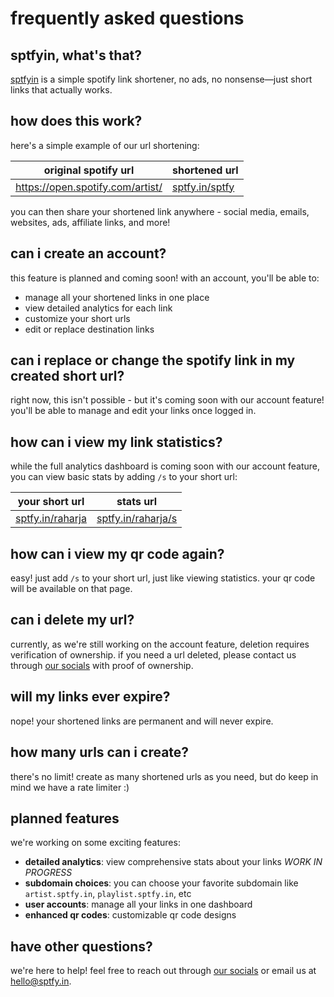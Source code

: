 # frequently asked questions

## sptfyin, what's that?

[sptfyin](/) is a simple spotify link shortener,
no ads, no nonsense—just short links that actually works.

## how does this work?

here's a simple example of our url shortening:

| original spotify url             | shortened url       |
| -------------------------------- | ------------------- |
| https://open.spotify.com/artist/ | [sptfy.in/sptfy](/) |

you can then share your shortened link anywhere - social media, emails, websites, ads, affiliate links, and more!

## can i create an account?

this feature is planned and coming soon! with an account, you'll be able to:

- manage all your shortened links in one place
- view detailed analytics for each link
- customize your short urls
- edit or replace destination links

## can i replace or change the spotify link in my created short url?

right now, this isn't possible - but it's coming soon with our account feature! you'll be able to manage and edit your links once logged in.

## how can i view my link statistics?

while the full analytics dashboard is coming soon with our account feature, you can view basic stats by adding `/s` to your short url:

| your short url                               | stats url                                        |
| -------------------------------------------- | ------------------------------------------------ |
| [sptfy.in/raharja](https://sptfy.in/raharja) | [sptfy.in/raharja/s](https://sptfy.in/raharja/s) |

## how can i view my qr code again?

easy! just add `/s` to your short url, just like viewing statistics. your qr code will be available on that page.

## can i delete my url?

currently, as we're still working on the account feature, deletion requires verification of ownership. if you need a url deleted, please contact us through
[our socials](/about/socials) with proof of ownership.

## will my links ever expire?

nope! your shortened links are permanent and will never expire.

## how many urls can i create?

there's no limit! create as many shortened urls as you need, but do keep in mind we have a rate limiter :)

## planned features

we're working on some exciting features:

- **detailed analytics**: view comprehensive stats about your links _WORK IN PROGRESS_
- **subdomain choices**: you can choose your favorite subdomain like `artist.sptfy.in`, `playlist.sptfy.in`, etc
- **user accounts**: manage all your links in one dashboard
- **enhanced qr codes**: customizable qr code designs

## have other questions?

we're here to help! feel free to reach out through [our socials](/about/socials) or email us at [hello@sptfy.in](mailto:hello@sptfy.in).
